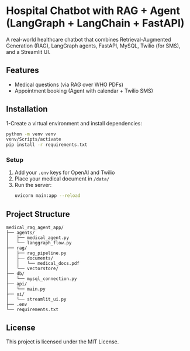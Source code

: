 # Hospital Chatbot with RAG + Agent (LangGraph + LangChain + FastAPI)
A real-world healthcare chatbot that combines Retrieval-Augmented Generation (RAG), LangGraph agents, FastAPI, MySQL, Twilio (for SMS), and a Streamlit UI.
## **Features**
- Medical questions (via RAG over WHO PDFs)
- Appointment booking (Agent with calendar + Twilio SMS)

## **Installation**
1-Create a virtual environment and install dependencies:
```sh
python -m venv venv
venv/Scripts/activate  
pip install -r requirements.txt
```

### Setup
1. Add your `.env` keys for OpenAI and Twilio
2. Place your medical document in `/data/`
3. Run the server:
   ```bash
   uvicorn main:app --reload

## **Project Structure**
```"plaintext"
medical_rag_agent_app/
├── agents/
│   ├── medical_agent.py
│   └── langgraph_flow.py
├── rag/
│   ├── rag_pipeline.py
│   ├── documents/
│   │   └── medical_docs.pdf
│   └── vectorstore/
├── db/
│   └── mysql_connection.py
├── api/
│   └── main.py
├── ui/
│   └── streamlit_ui.py
├── .env
└── requirements.txt
```
## **License**

This project is licensed under the MIT License.



